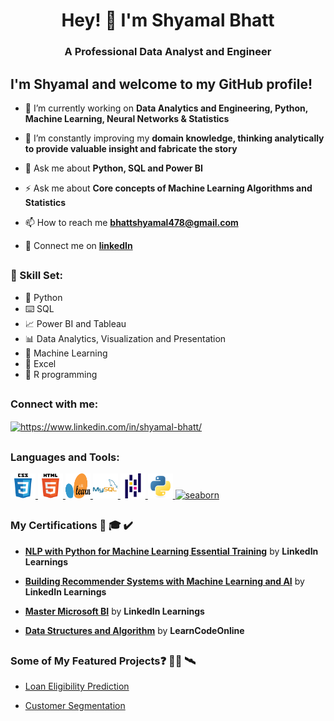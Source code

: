 <h1 align="center">Hey! 👋 I'm Shyamal Bhatt</h1>
<h3 align="center">A Professional Data Analyst and Engineer</h3>

## I'm Shyamal and welcome to my GitHub profile!

- 🔭 I’m currently working on **Data Analytics and Engineering, Python, Machine Learning, Neural Networks & Statistics**

- 🌱 I’m constantly improving my **domain knowledge, thinking analytically to provide valuable insight and fabricate the story**

- 💬 Ask me about **Python, SQL and Power BI**

- ⚡ Ask me about **Core concepts of Machine Learning Algorithms and Statistics**

- 📫 How to reach me **bhattshyamal478@gmail.com**

- 🤝 Connect me on **[linkedIn](https://www.linkedin.com/in/shyamal-bhatt/)**

##

### 🧮 Skill Set:
- 🐍 Python
- ⌨️ SQL
- 📈 Power BI and Tableau 
- 📊 Data Analytics, Visualization and Presentation
- 📝 Machine Learning
- 🔢 Excel
- 🎯 R programming

##

<h3 align="left">Connect with me:</h3>
<p align="left">
<a href="https://www.linkedin.com/in/shyamal-bhatt/" target="blank"><img align="center" src="https://raw.githubusercontent.com/shyamal-bhatt/github-profile-readme-generator/master/src/images/icons/Social/linked-in-alt.svg" alt="https://www.linkedin.com/in/shyamal-bhatt/" height="30" width="40" /></a>
</p>

##

<h3 align="left">Languages and Tools:</h3>
<p align="left"> <a href="https://www.w3schools.com/css/" target="_blank" rel="noreferrer"> <img src="https://raw.githubusercontent.com/devicons/devicon/master/icons/css3/css3-original-wordmark.svg" alt="css3" width="40" height="40"/> </a> <a href="https://www.w3.org/html/" target="_blank" rel="noreferrer"> <img src="https://raw.githubusercontent.com/devicons/devicon/master/icons/html5/html5-original-wordmark.svg" alt="html5" width="40" height="40"/> </a> <a href="https://scikit-learn.org/stable/" target="_blank" rel="noreferrer"> <img src="https://github.com/scikit-learn/scikit-learn/blob/main/doc/logos/scikit-learn-logo-without-subtitle.svg" alt="java" width="40" height="40"/> </a> <a href="https://www.mysql.com/" target="_blank" rel="noreferrer"> <img src="https://raw.githubusercontent.com/devicons/devicon/master/icons/mysql/mysql-original-wordmark.svg" alt="mysql" width="40" height="40"/> </a> <a href="https://pandas.pydata.org/" target="_blank" rel="noreferrer"> <img src="https://raw.githubusercontent.com/devicons/devicon/2ae2a900d2f041da66e950e4d48052658d850630/icons/pandas/pandas-original.svg" alt="pandas" width="40" height="40"/> </a> <a href="https://www.python.org" target="_blank" rel="noreferrer"> <img src="https://raw.githubusercontent.com/devicons/devicon/master/icons/python/python-original.svg" alt="python" width="40" height="40"/> </a> <a href="https://seaborn.pydata.org/" target="_blank" rel="noreferrer"> <img src="https://seaborn.pydata.org/_images/logo-mark-lightbg.svg" alt="seaborn" width="40" height="40"/> </a> </p>

##
### My Certifications 📜 🎓 ✔️

- [**NLP with Python for Machine Learning Essential Training**]() by **LinkedIn Learnings**

- [**Building Recommender Systems with Machine Learning and AI**]() by **LinkedIn Learnings**

- [**Master Microsoft BI**]() by **LinkedIn Learnings**

- [**Data Structures and Algorithm**]() by **LearnCodeOnline**



##
### Some of My Featured Projects❓ 👨‍💻 🛰️

- [Loan Eligibility Prediction](https://github.com/shyamal-bhatt/Loan-Eligibility-Prediction)

- [Customer Segmentation](https://github.com/shyamal-bhatt/Customer-Segmentation)
